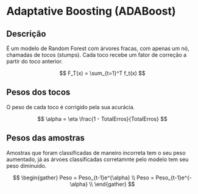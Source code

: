 # Adaptative Boosting (ADABoost)

## Descrição

É um modelo de Random Forest com árvores fracas, com apenas um nó, chamadas de tocos (stumps). Cada toco recebe um fator de correção a partir do toco anterior.

$$
    F_T(x) = \sum_{t=1}^T f_t(x)
$$

## Pesos dos tocos

O peso de cada toco é corrigido pela sua acurácia.

$$
    \alpha = \eta \frac{1 - TotalErros}{TotalErros}
$$

## Pesos das amostras

Amostras que foram classificadas de maneiro incorreta tem o seu peso aumentado, já as árvoes classificadas corretamnte pelo modelo tem seu peso diminuido.

$$
    \begin{gather}
        Peso = Peso_{t-1}e^{\alpha} \\
        Peso = Peso_{t-1}e^{-\alpha} \\
    \end{gather}
$$
